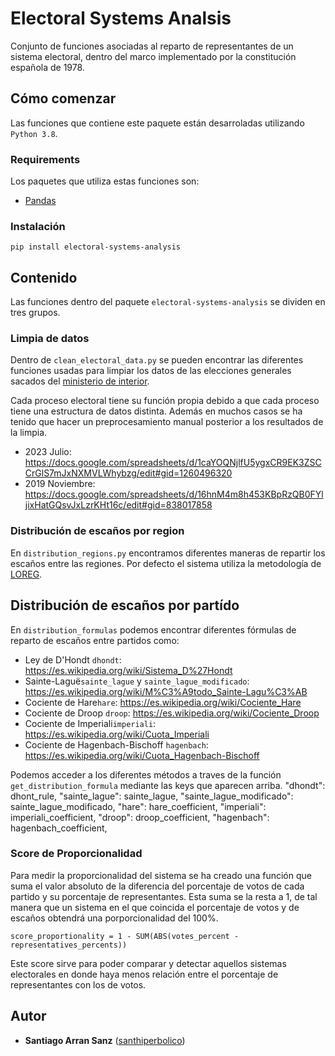 # Electoral Systems Analsis

Conjunto de funciones asociadas al reparto de representantes de un sistema electoral, dentro del marco implementado por la constitución española de 1978.  

## Cómo comenzar
Las funciones que contiene este paquete están desarroladas utilizando `Python 3.8`.

### Requirements
Los paquetes que utiliza estas funciones son: 
- [Pandas](https://pandas.pydata.org/)

### Instalación
```
pip install electoral-systems-analysis
```

## Contenido

Las funciones dentro del paquete `electoral-systems-analysis` se dividen en tres grupos.

### Limpia de datos

Dentro de `clean_electoral_data.py` se pueden encontrar las diferentes funciones usadas para limpiar los datos de las elecciones generales sacados del [ministerio de interior](https://infoelectoral.interior.gob.es/opencms/es/elecciones-celebradas/area-de-descargas/).

Cada proceso electoral tiene su función propia debido a que cada proceso tiene una estructura de datos distinta. Además en muchos casos se ha tenido que hacer un preprocesamiento manual posterior a los resultados de la limpia.

- 2023 Julio: https://docs.google.com/spreadsheets/d/1caYOQNjlfU5ygxCR9EK3ZSCCrGlS7mJxNXMVLWhybzg/edit#gid=1260496320
- 2019 Noviembre: https://docs.google.com/spreadsheets/d/16hnM4m8h453KBpRzQB0FYljixHatGQsvJxLzrKHt16c/edit#gid=838017858

### Distribución de escaños por region

En `distribution_regions.py` encontramos diferentes maneras de repartir los escaños entre las regiones. Por defecto el sistema utiliza la metodología de [LOREG](http://www.juntaelectoralcentral.es/cs/jec/ley?idContenido=23758&p=1379062388933&template=Loreg/JEC_Contenido).

## Distribución de escaños por partído

En `distribution_formulas` podemos encontrar diferentes fórmulas de reparto de escaños entre partidos como:
- Ley de D'Hondt `dhondt`: https://es.wikipedia.org/wiki/Sistema_D%27Hondt
- Sainte-Laguë`sainte_lague` y `sainte_lague_modificado`: https://es.wikipedia.org/wiki/M%C3%A9todo_Sainte-Lagu%C3%AB
- Cociente de Hare`hare`: https://es.wikipedia.org/wiki/Cociente_Hare
- Cociente de Droop `droop`: https://es.wikipedia.org/wiki/Cociente_Droop
- Cociente de Imperiali`imperiali`: https://es.wikipedia.org/wiki/Cuota_Imperiali
- Cociente de Hagenbach-Bischoff `hagenbach`: https://es.wikipedia.org/wiki/Cuota_Hagenbach-Bischoff

Podemos acceder a los diferentes métodos a traves de la función `get_distribution_formula` mediante las keys que aparecen arriba.
"dhondt": dhont_rule,
        "sainte_lague": sainte_lague,
        "sainte_lague_modificado": sainte_lague_modificado,
        "hare": hare_coefficient,
        "imperiali": imperiali_coefficient,
        "droop": droop_coefficient,
        "hagenbach": hagenbach_coefficient,
### Score de Proporcionalidad
Para medir la proporcionalidad del sistema se ha creado una función que suma el valor absoluto de la diferencia del porcentaje de votos de cada partido y su porcentaje de representantes. Esta suma se la resta a 1, de tal manera que un sistema en el que coincida el porcentaje de votos y de escaños obtendrá una porporcionalidad del 100%.
```commandline
score_proportionality = 1 - SUM(ABS(votes_percent - representatives_percents))
```

Este score sirve para poder comparar y detectar aquellos sistemas electorales en donde haya menos relación entre el porcentaje de representantes con los de votos.

## Autor

  - **Santiago Arran Sanz**
    ([santhiperbolico](https://github.com/santhiperbolico/))
